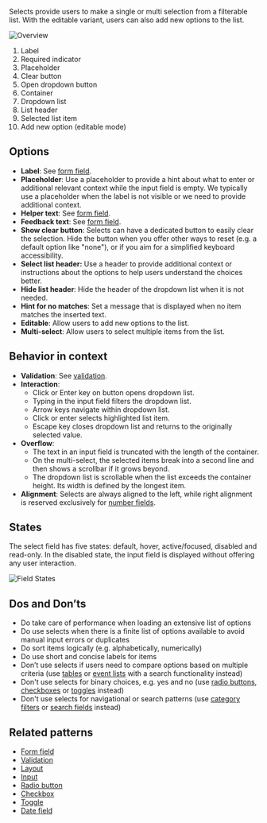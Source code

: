 Selects provide users to make a single or multi selection from a filterable list. With the editable variant, users can also add new options to the list.

![Overview](https://www.figma.com/design/wEptRgAezDU1z80Cn3eZ0o/iX-Pattern-Illustrations?node-id=3054-593&t=6gU2IFkPWR943af8-4)

1. Label
2. Required indicator
3. Placeholder
4. Clear button
5. Open dropdown button
6. Container
7. Dropdown list
8. List header
9. Selected list item
10. Add new option (editable mode)

## Options

- **Label**: See [form field](forms-field.md).
- **Placeholder**: Use a placeholder to provide a hint about what to enter or additional relevant context while the input field is empty. We typically use a placeholder when the label is not visible or we need to provide additional context.
- **Helper text**: See [form field](forms-field.md).
- **Feedback text**: See [form field](forms-field.md).
- **Show clear button**: Selects can have a dedicated button to easily clear the selection. Hide the button when you offer other ways to reset (e.g. a default option like "none"), or if you aim for a simplified keyboard accessibility.
- **Select list header:** Use a header to provide additional context or instructions about the options to help users understand the choices better. 
- **Hide list header**: Hide the header of the dropdown list when it is not needed.
- **Hint for no matches**: Set a message that is displayed when no item matches the inserted text.
- **Editable**: Allow users to add new options to the list.
- **Multi-select**: Allow users to select multiple items from the list.
## Behavior in context

- **Validation**: See [validation](forms-validation.md).
- **Interaction**:
	- Click or Enter key on button opens dropdown list.
	- Typing in the input field filters the dropdown list.
	- Arrow keys navigate within dropdown list.
	- Click or enter selects highlighted list item.
	- Escape key closes dropdown list and returns to the originally selected value.
- **Overflow**: 
	- The text in an input field is truncated with the length of the container.
	- On the multi-select, the selected items break into a second line and then shows a scrollbar if it grows beyond.
	- The dropdown list is scrollable when the list exceeds the container height. Its width is defined by the longest item.
- **Alignment**: Selects are always aligned to the left, while right alignment is reserved exclusively for [number fields](number-input,md).
## States

The select field has five states: default, hover, active/focused, disabled and read-only. In the disabled state, the input field is displayed without offering any user interaction.

![Field States](https://www.figma.com/design/wEptRgAezDU1z80Cn3eZ0o/iX-Pattern-Illustrations?node-id=3198-7167&t=EBVCuGpWXmdVYgeZ-4)
## Dos and Don’ts

- Do take care of performance when loading an extensive list of options
- Do use selects when there is a finite list of options available to avoid manual input errors or duplicates
- Do sort items logically (e.g. alphabetically, numerically)
- Do use short and concise labels for items
- Don’t use selects if users need to compare options based on multiple criteria (use [tables](table.md) or [event lists](event-list.md) with a search functionality instead)
- Don't use selects for binary choices, e.g. yes and no (use [radio buttons](radio.mdx), [checkboxes](checkbox.mdx) or [toggles](../toggle.md) instead)
- Don't use selects for navigational or search patterns (use [category filters](../category-filter.md) or [search fields](expanding-search.md) instead)

## Related patterns

- [Form field](./forms/forms-field.md)
- [Validation](./forms/forms-validation.md)
- [Layout](./forms/forms-layout.md)
- [Input](input.md)
- [Radio button](radio.mdx)
- [Checkbox](checkbox.mdx)
- [Toggle](toggle.md)
- [Date field](date-field.md)
